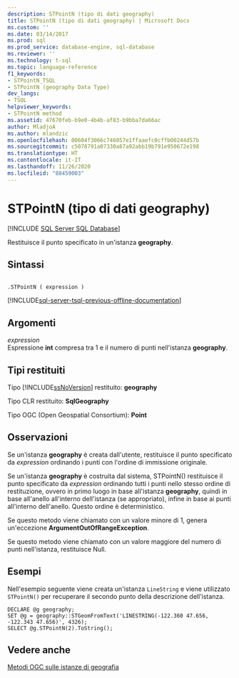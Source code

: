 ```yaml
---
description: STPointN (tipo di dati geography)
title: STPointN (tipo di dati geography) | Microsoft Docs
ms.custom: ''
ms.date: 03/14/2017
ms.prod: sql
ms.prod_service: database-engine, sql-database
ms.reviewer: ''
ms.technology: t-sql
ms.topic: language-reference
f1_keywords:
- STPointN_TSQL
- STPointN (geography Data Type)
dev_langs:
- TSQL
helpviewer_keywords:
- STPointN method
ms.assetid: 47670feb-b9e0-4b4b-af83-b9bba7da66ac
author: MladjoA
ms.author: mlandzic
ms.openlocfilehash: 00604f3066c746057e1ffaaefc0cffb00244d57b
ms.sourcegitcommit: c5078791a07330a87a92abb19b791e950672e198
ms.translationtype: HT
ms.contentlocale: it-IT
ms.lasthandoff: 11/26/2020
ms.locfileid: "88459003"
---
```

# <a name="stpointn-geography-data-type"></a>STPointN (tipo di dati geography)
[!INCLUDE [SQL Server SQL Database](../../includes/applies-to-version/sql-asdb.md)]

  Restituisce il punto specificato in un'istanza **geography**.  
  
## <a name="syntax"></a>Sintassi  
  
```  
  
.STPointN ( expression )  
```  
  
[!INCLUDE[sql-server-tsql-previous-offline-documentation](../../includes/sql-server-tsql-previous-offline-documentation.md)]

## <a name="arguments"></a>Argomenti
 *expression*  
 Espressione **int** compresa tra 1 e il numero di punti nell'istanza **geography**.  
  
## <a name="return-types"></a>Tipi restituiti  
 Tipo [!INCLUDE[ssNoVersion](../../includes/ssnoversion-md.md)] restituito: **geography**  
  
 Tipo CLR restituito: **SqlGeography**  
  
 Tipo OGC (Open Geospatial Consortium): **Point**  
  
## <a name="remarks"></a>Osservazioni  
 Se un'istanza **geography** è creata dall'utente, restituisce il punto specificato da *expression* ordinando i punti con l'ordine di immissione originale.  
  
 Se un'istanza **geography** è costruita dal sistema, STPointN() restituisce il punto specificato da *expression* ordinando tutti i punti nello stesso ordine di restituzione, ovvero in primo luogo in base all'istanza **geography**, quindi in base all'anello all'interno dell'istanza (se appropriato), infine in base ai punti all'interno dell'anello. Questo ordine è deterministico.  
  
 Se questo metodo viene chiamato con un valore minore di 1, genera un'eccezione **ArgumentOutOfRangeException**.  
  
 Se questo metodo viene chiamato con un valore maggiore del numero di punti nell'istanza, restituisce Null.  
  
## <a name="examples"></a>Esempi  
 Nell'esempio seguente viene creata un'istanza `LineString` e viene utilizzato `STPointN()` per recuperare il secondo punto della descrizione dell'istanza.  
  
```  
DECLARE @g geography;  
SET @g = geography::STGeomFromText('LINESTRING(-122.360 47.656, -122.343 47.656)', 4326);  
SELECT @g.STPointN(2).ToString();  
```  
  
## <a name="see-also"></a>Vedere anche  
 [Metodi OGC sulle istanze di geografia](../../t-sql/spatial-geography/ogc-methods-on-geography-instances.md)  
  
  
